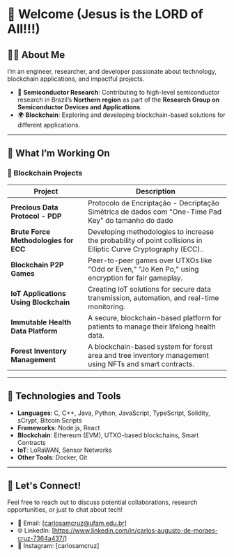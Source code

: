 # 👋 Welcome (Jesus is the LORD of All!!!)

## 🧑‍🔬 About Me

I’m an engineer, researcher, and developer passionate about technology, blockchain applications, and impactful projects.

- 🔬 **Semiconductor Research**: Contributing to high-level semiconductor research in Brazil’s **Northern region** as part of the **Research Group on Semiconductor Devices and Applications**.
- 🌍 **Blockchain**: Exploring and developing blockchain-based solutions for different applications.

---

## 🚀 What I’m Working On

### 🔹 Blockchain Projects
| Project                                | Description                                                                                      |
|----------------------------------------|--------------------------------------------------------------------------------------------------|
| **Precious Data Protocol - PDP**       | Protocolo de Encriptação - Decriptação Simétrica de dados com "One-Time Pad Key" do tamanho do dado|
| **Brute Force Methodologies for ECC**  | Developing methodologies to increase the probability of point collisions in Elliptic Curve Cryptography (ECC).. |
| **Blockchain P2P Games**               | Peer-to-peer games over UTXOs like "Odd or Even," "Jo Ken Po," using encryption for fair gameplay. |
| **IoT Applications Using Blockchain**  | Creating IoT solutions for secure data transmission, automation, and real-time monitoring.        |
| **Immutable Health Data Platform**     | A secure, blockchain-based platform for patients to manage their lifelong health data.           |
| **Forest Inventory Management**        | A blockchain-based system for forest area and tree inventory management using NFTs and smart contracts. |

---

## 🚀 Technologies and Tools
- **Languages**: C, C++, Java, Python, JavaScript, TypeScript, Solidity, sCrypt, Bitcoin Scripts
- **Frameworks**: Node.js, React
- **Blockchain**: Ethereum (EVM), UTXO-based blockchains, Smart Contracts
- **IoT**: LoRaWAN, Sensor Networks
- **Other Tools**: Docker, Git

---

## 📢 Let's Connect!

Feel free to reach out to discuss potential collaborations, research opportunities, or just to chat about tech!

- 📧 Email: [carlosamcruz@ufam.edu.br]
- 🌐 LinkedIn: [https://www.linkedin.com/in/carlos-augusto-de-moraes-cruz-7364a437/]
- 💬 Instagram: [carlosamcruz]


<!--
**carlosamcruz/carlosamcruz** is a ✨ _special_ ✨ repository because its `README.md` (this file) appears on your GitHub profile.

Here are some ideas to get you started:

- 🔭 I’m currently working on ...
- 🌱 I’m currently learning ...
- 👯 I’m looking to collaborate on ...
- 🤔 I’m looking for help with ...
- 💬 Ask me about ...
- 📫 How to reach me: ...
- 😄 Pronouns: ...
- ⚡ Fun fact: ...
-->
